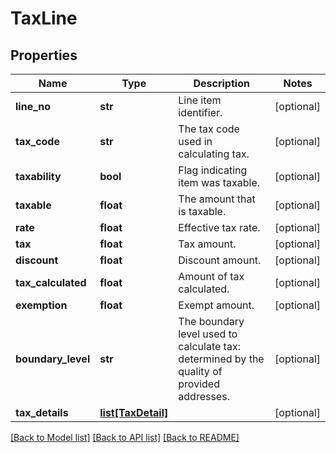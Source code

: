 # TaxLine

## Properties
Name | Type | Description | Notes
------------ | ------------- | ------------- | -------------
**line_no** | **str** | Line item identifier. | [optional] 
**tax_code** | **str** | The tax code used in calculating tax. | [optional] 
**taxability** | **bool** | Flag indicating item was taxable. | [optional] 
**taxable** | **float** | The amount that is taxable. | [optional] 
**rate** | **float** | Effective tax rate. | [optional] 
**tax** | **float** | Tax amount. | [optional] 
**discount** | **float** | Discount amount. | [optional] 
**tax_calculated** | **float** | Amount of tax calculated. | [optional] 
**exemption** | **float** | Exempt amount. | [optional] 
**boundary_level** | **str** | The boundary level used to calculate tax: determined by the quality of provided addresses. | [optional] 
**tax_details** | [**list[TaxDetail]**](TaxDetail.md) |  | [optional] 

[[Back to Model list]](../README.md#documentation-for-models) [[Back to API list]](../README.md#documentation-for-api-endpoints) [[Back to README]](../README.md)


